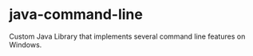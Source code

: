 java-command-line
=================

Custom Java Library that implements several command line features on Windows.
